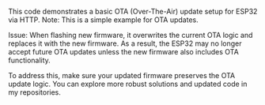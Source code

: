 This code demonstrates a basic OTA (Over-The-Air) update setup for ESP32 via HTTP.
Note: This is a simple example for OTA updates.

Issue: When flashing new firmware, it overwrites the current OTA logic and replaces it with the new firmware. As a result, the ESP32 may no longer accept future OTA updates unless the new firmware also includes OTA functionality.

To address this, make sure your updated firmware preserves the OTA update logic. You can explore more robust solutions and updated code in my repositories.
